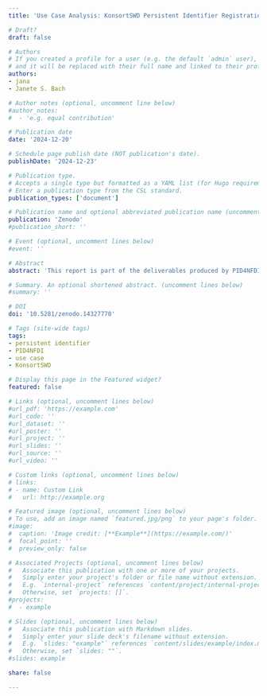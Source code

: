 ```yaml
---
title: 'Use Case Analysis: KonsortSWD Persistent Identifier Registration Service for Dataset Elements'

# Draft?
draft: false

# Authors
# If you created a profile for a user (e.g. the default `admin` user), write the username (folder name) here
# and it will be replaced with their full name and linked to their profile.
authors:
- jana
- Janete S. Bach

# Author notes (optional, uncomment line below)
#author_notes:
#  - 'e.g. equal contribution'

# Publication date
date: '2024-12-20'

# Schedule page publish date (NOT publication's date).
publishDate: '2024-12-23'

# Publication type.
# Accepts a single type but formatted as a YAML list (for Hugo requirements).
# Enter a publication type from the CSL standard.
publication_types: ['document']

# Publication name and optional abbreviated publication name (uncomment line below).
publication: 'Zenodo'
#publication_short: ''

# Event (optional, uncomment lines below)
#event: ''

# Abstract
abstract: 'This report is part of the deliverables produced by PID4NFDI, a core service for persistent identifiers developed within the German National Research Data Infrastructure (Nationale Forschungsdateninfrastruktur – NFDI). Specifically, this report addresses the use-case analysis outlined in work packages 1 and 2 of the PID4NFDI initialization phase. The purpose of this report is to showcase PID integration in a new PID service that is being developed within KonsortSWD task area 5, measure 1. This service aims to reference elements below the dataset, study, or publication level via PID, enhancing FAIRness of low-granular dataset elements and fulfilling requirements such as handling a large number of PIDs.'

# Summary. An optional shortened abstract. (uncomment lines below)
#summary: ''

# DOI
doi: '10.5281/zenodo.14327770'

# Tags (site-wide tags)
tags:
- persistent identifier
- PID4NFDI
- use case
- KonsortSWD

# Display this page in the Featured widget?
featured: false

# Links (optional, uncomment lines below)
#url_pdf: 'https://example.com'
#url_code: ''
#url_dataset: ''
#url_poster: ''
#url_project: ''
#url_slides: ''
#url_source: ''
#url_video: ''

# Custom links (optional, uncomment lines below)
# links:
# - name: Custom Link
#   url: http://example.org

# Featured image (optional, uncomment lines below)
# To use, add an image named `featured.jpg/png` to your page's folder.
#image:
#  caption: 'Image credit: [**Example**](https://example.com/)'
#  focal_point: ''
#  preview_only: false

# Associated Projects (optional, uncomment lines below)
#   Associate this publication with one or more of your projects.
#   Simply enter your project's folder or file name without extension.
#   E.g. `internal-project` references `content/project/internal-project/index.md`.
#   Otherwise, set `projects: []`.
#projects:
#  - example

# Slides (optional, uncomment lines below)
#   Associate this publication with Markdown slides.
#   Simply enter your slide deck's filename without extension.
#   E.g. `slides: "example"` references `content/slides/example/index.md`.
#   Otherwise, set `slides: ""`.
#slides: example

share: false

---
```

